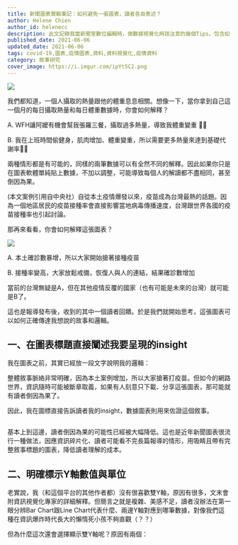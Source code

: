 ```yaml
---
title: 新聞圖表實戰筆記：如何避免一張圖表，讀者各自表述？
author: Helene Chien
author_id: helenecc
description: 此文記錄我當新聞室數位編輯時，做數據視覺化時該注意的幾個Tips，包含如何同時降低讀者的理解成本，以及誤讀的空間（製圖工具：Flourish）
published_date: 2021-06-06
updated_date: 2021-06-06
tags: covid-19,圖表,疫情圖表,資料,資料視覺化,疫情資料
category: 敘事研究
cover_image: https://i.imgur.com/ipYt5C2.png
---
```


<script>
  import Img from '$lib/article/Img.svelte'
</script>

<Img src="https://i.imgur.com/ipYt5C2.png"/>

我們都知道，一個人攝取的熱量跟他的體重息息相關。想像一下，當你拿到自己這一個月的每日攝取熱量和每日體重數據時，你會如何解釋？

A. WFH讓阿嬤有機會幫我張羅三餐，攝取過多熱量，導致我體重變重 👵🏻

B. 我在上班時間偷健身，肌肉增加、體重變重，所以需要更多熱量來達到基礎代謝率💪🏻

兩種情形都是有可能的，同樣的兩筆數據可以有全然不同的解釋。因此如果你只是在圖表軟體單純貼上數據，不加以調整，可能導致每個人的解讀都不盡相同，甚至倒因為果。

(本文案例引用自中央社）自從本土疫情爆發以來，疫苗成為台灣最熱的話題。因為一個地區居民的疫苗接種率會直接影響當地病毒傳播速度，台灣跟世界各國的疫苗接種率也引起討論。

那再來看看，你會如何解釋這張圖表？

<Img src="https://i.imgur.com/elQaqUX.png"/>

A. 本土確診數暴增，所以大家開始搶著接種疫苗

B. 接種率變高，大家放鬆戒備，恢復人與人的連結，結果確診數增加

當前的台灣無疑是A，但在其他疫情反覆的國家（也有可能是未來的台灣）就可能是B了。

這也是報導發布後，收到的其中一個讀者回饋。於是我們就開始思考，這張圖表可以如何正確傳達我想說的故事和邏輯。

## 一、在圖表標題直接闡述我要呈現的insight

我在圖表之前，其實已經放一段文字說明我的邏輯：

整體敘事脈絡非常明確，因為本土案例增加，所以大家搶著打疫苗。但如今的網路世界，資訊隨時可能被斷章取義，如果有人刻意只下載、分享這張圖表，那可能就有讀者倒因為果了。

因此，我在圖標直接告訴讀者我的insight，數據圖表則用來佐證這個敘事。

<Img type="side-by-side" srcLeft="https://i.imgur.com/HZrgXHC.png" srcRight="https://i.imgur.com/1zKfsCO.png" note="標題修改前後對比"/>

基本上到這邊，讀者倒因為果的可能性已經被大幅降低。這也是近年新聞圖表很流行一種做法，因應資訊碎片化、讀者可能看不完長篇報導的情形，用吸睛且帶有完整敘事標題的圖表，降低讀者理解的成本。

## 二、明確標示Y軸數值與單位

老實說，我（和這個平台的其他作者都）沒有很喜歡雙Y軸，原因有很多，文末會附資訊視覺化專家的詳細解釋。但簡言之就是複雜、美感不足，讀者沒辦法在第一眼分辨Bar Chart跟Line Chart代表什麼、兩邊Y軸對應到哪筆數據，對像我們這種在資訊爆炸時代長大的懶惰死小孩不夠直觀（？？）

但為什麼這次還會選擇顯示雙Y軸呢？原因有兩個：
